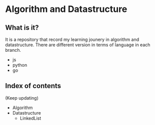 # Algorithm and Datastructure

## What is it?

It is a repository that record my learning jounery in algorithm and datastructure. There are different version in terms of language in each branch.

- js
- python
- go

## Index of contents

(Keep updating)

- Algorithm
- Datastructure
  - LinkedList
